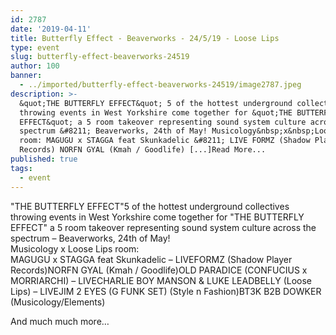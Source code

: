 ```yaml
---
id: 2787
date: '2019-04-11'
title: Butterfly Effect - Beaverworks - 24/5/19 - Loose Lips
type: event
slug: butterfly-effect-beaverworks-24519
author: 100
banner:
  - ../imported/butterfly-effect-beaverworks-24519/image2787.jpeg
description: >-
  &quot;THE BUTTERFLY EFFECT&quot; 5 of the hottest underground collectives
  throwing events in West Yorkshire come together for &quot;THE BUTTERFLY
  EFFECT&quot; a 5 room takeover representing sound system culture across the
  spectrum &#8211; Beaverworks, 24th of May! Musicology&nbsp;x&nbsp;Loose Lips
  room: MAGUGU x STAGGA feat Skunkadelic &#8211; LIVE FORMZ (Shadow Player
  Records) NORFN GYAL (Kmah / Goodlife) [...]Read More...
published: true
tags:
  - event
---
```

"THE BUTTERFLY EFFECT"5 of the hottest underground collectives throwing events in West Yorkshire come together for "THE BUTTERFLY EFFECT" a 5 room takeover representing sound system culture across the spectrum – Beaverworks, 24th of May!  
Musicology x Loose Lips room:  
MAGUGU x STAGGA feat Skunkadelic – LIVEFORMZ (Shadow Player Records)NORFN GYAL (Kmah / Goodlife)OLD PARADICE (CONFUCIUS x MORRIARCHI) – LIVECHARLIE BOY MANSON & LUKE LEADBELLY (Loose Lips) – LIVEJIM 2 EYES (G FUNK SET) (Style n Fashion)BT3K B2B DOWKER (Musicology/Elements)

And much much more…